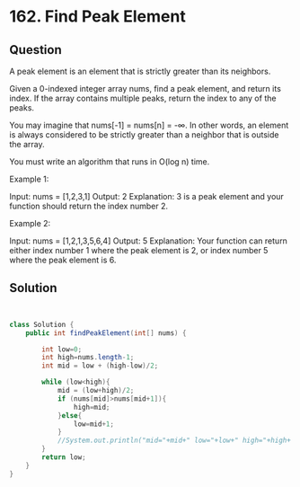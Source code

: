 # 162. Find Peak Element


## Question

A peak element is an element that is strictly greater than its neighbors.

Given a 0-indexed integer array nums, find a peak element, and return its index. If the array contains multiple peaks, return the index to any of the peaks.

You may imagine that nums[-1] = nums[n] = -∞. In other words, an element is always considered to be strictly greater than a neighbor that is outside the array.

You must write an algorithm that runs in O(log n) time.

 

Example 1:

Input: nums = [1,2,3,1]
Output: 2
Explanation: 3 is a peak element and your function should return the index number 2.

Example 2:

Input: nums = [1,2,1,3,5,6,4]
Output: 5
Explanation: Your function can return either index number 1 where the peak element is 2, or index number 5 where the peak element is 6.


## Solution

```java


class Solution {
    public int findPeakElement(int[] nums) {

        int low=0;
        int high=nums.length-1;
        int mid = low + (high-low)/2;

        while (low<high){
            mid = (low+high)/2;
            if (nums[mid]>nums[mid+1]){
                high=mid;
            }else{
                low=mid+1;
            }
            //System.out.println("mid="+mid+" low="+low+" high="+high+ " nums[mid]="+nums[mid]);
        }
        return low;
    }
}

```